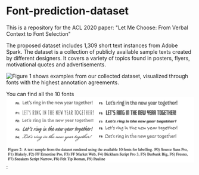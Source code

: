 # Font-prediction-dataset
This is a repository for the ACL 2020 paper: "Let Me Choose: From Verbal Context to Font Selection"


The proposed dataset includes 1,309 short text instances from Adobe Spark. The dataset is a collection of publicly available sample texts created by different designers. It covers a variety of topics found in posters, flyers, motivational quotes and advertisements.

![Figure 1](rendered.png) shows examples from our collected dataset, visualized through fonts with the highest annotation agreements.

You can find all the 10 fonts ![bellow](fonts.png): 



